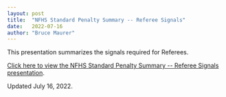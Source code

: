 ```yaml
---
layout: post
title:  "NFHS Standard Penalty Summary -- Referee Signals"
date:   2022-07-16
author: "Bruce Maurer"
---
```


This presentation summarizes the signals required for Referees.

[Click here to view the NFHS Standard Penalty Summary -- Referee Signals presentation](https://storage.googleapis.com/ohsaa-websites/mechanics/rules-2022%20Penalty%20Signals%20Presentation.pptx).

Updated July 16, 2022.
